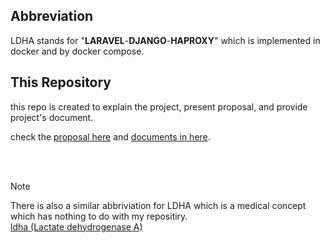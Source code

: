 ## Abbreviation
LDHA stands for "**LARAVEL**-**DJANGO**-**HAPROXY**" which is implemented in docker and by docker compose.

## This Repository
this repo is created to explain the project, present proposal, and provide project's document.

check the [proposal here](https://github.com/Parsa-19/LDHA-explained/tree/main/proposal) and [documents in here](https://github.com/Parsa-19/LDHA-explained/tree/main/documnets).

<br>
<br>

> [!NOTE]
> There is also a similar abbriviation for LDHA which is a medical concept which has nothing to do with my repositiry. <br> [ldha (Lactate dehydrogenase A)](https://en.wikipedia.org/wiki/Lactate_dehydrogenase_A)
